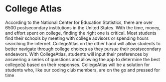 # College Atlas


According to the National Center for Education Statistics, there are over 6500 postsecondary institutions in the United States.  With the time, money, and effort spent on college, finding the right one is critical. Most students find their schools by meeting with college advisors or spending hours searching the internet. CollegeAtlas on the other hand will allow students to better navigate through college choices as they pursue their postsecondary endeavors.  With CollegeAtlas, students will input their preferences by answering a series of questions and allowing the app to determine the best college(s) based on their responses. CollegeAtlas will be a solution for students who, like our coding club members, are on the go and pressed for time
